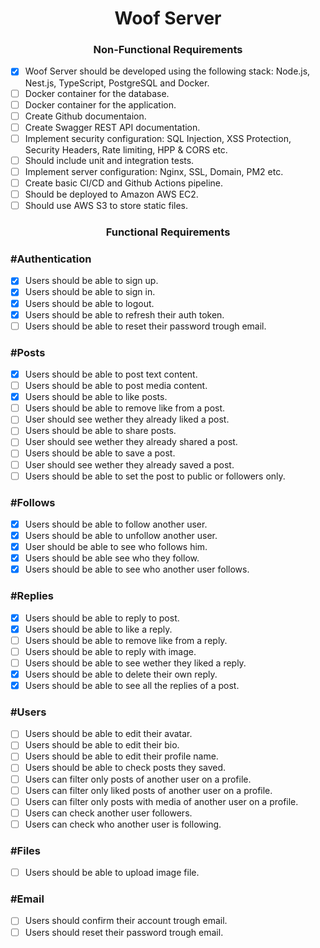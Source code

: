 <h1 align="center"> 
	Woof Server
</h1>

<h3 align="center"> 
	Non-Functional Requirements
</h3>

- [x] Woof Server should be developed using the following stack: Node.js, Nest.js, TypeScript, PostgreSQL and Docker.
- [ ] Docker container for the database.
- [ ] Docker container for the application.
- [ ] Create Github documentaion.
- [ ] Create Swagger REST API documentation.
- [ ] Implement security configuration: SQL Injection, XSS Protection, Security Headers, Rate limiting, HPP & CORS etc.
- [ ] Should include unit and integration tests.
- [ ] Implement server configuration: Nginx, SSL, Domain, PM2 etc.
- [ ] Create basic CI/CD and Github Actions pipeline.
- [ ] Should be deployed to Amazon AWS EC2.
- [ ] Should use AWS S3 to store static files.

<h3 align="center"> 
	Functional Requirements
</h3>

### #Authentication

- [x] Users should be able to sign up.
- [x] Users should be able to sign in.
- [x] Users should be able to logout.
- [x] Users should be able to refresh their auth token.
- [ ] Users should be able to reset their password trough email.

### #Posts

- [x] Users should be able to post text content.
- [ ] Users should be able to post media content.
- [x] Users should be able to like posts.
- [ ] Users should be able to remove like from a post.
- [ ] User should see wether they already liked a post.
- [ ] Users should be able to share posts.
- [ ] User should see wether they already shared a post.
- [ ] Users should be able to save a post.
- [ ] User should see wether they already saved a post.
- [ ] Users should be able to set the post to public or followers only.

### #Follows

- [x] Users should be able to follow another user.
- [x] Users should be able to unfollow another user.
- [x] User should be able to see who follows him.
- [x] Users should be able see who they follow.
- [x] Users should be able to see who another user follows.

### #Replies

- [x] Users should be able to reply to post.
- [x] Users should be able to like a reply.
- [ ] Users should be able to remove like from a reply.
- [ ] Users should be able to reply with image.
- [ ] Users should be able to see wether they liked a reply.
- [x] Users should be able to delete their own reply.
- [x] Users should be able to see all the replies of a post.

### #Users

- [ ] Users should be able to edit their avatar.
- [ ] Users should be able to edit their bio.
- [ ] Users should be able to edit their profile name.
- [ ] Users should be able to check posts they saved.
- [ ] Users can filter only posts of another user on a profile.
- [ ] Users can filter only liked posts of another user on a profile.
- [ ] Users can filter only posts with media of another user on a profile.
- [ ] Users can check another user followers.
- [ ] Users can check who another user is following.

### #Files

- [ ] Users should be able to upload image file.

### #Email

- [ ] Users should confirm their account trough email.
- [ ] Users should reset their password trough email.
